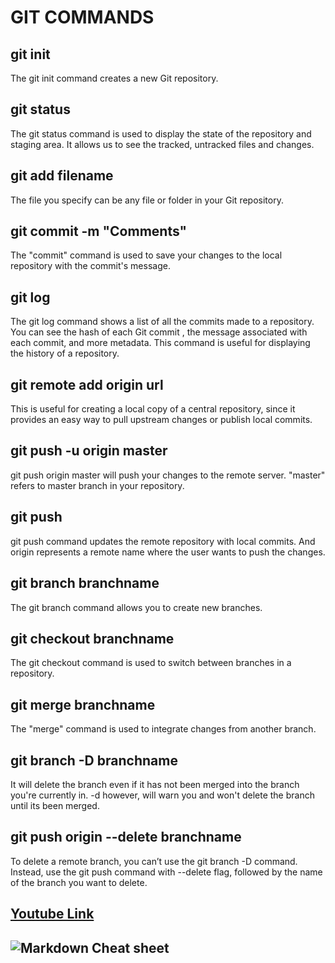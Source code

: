 # GIT COMMANDS
## git init 
The git init command creates a new Git repository.

## git status
The git status command is used to display the state of the repository and staging area. It allows us to see the tracked, untracked files and changes. 

## git add filename
The file you specify can be any file or folder in your Git repository. 

## git commit -m "Comments"
The "commit" command is used to save your changes to the local repository with the commit's message.

## git log
The git log command shows a list of all the commits made to a repository. You can see the hash of each Git commit , the message associated with each commit, and more metadata. This command is useful for displaying the history of a repository.

## git remote add origin **url**
This is useful for creating a local copy of a central repository, since it provides an easy way to pull upstream changes or publish local commits.

## git push -u origin master
git push origin master will push your changes to the remote server. "master" refers to master branch in your repository.

## git push
git push command updates the remote repository with local commits. And origin represents a remote name where the user wants to push the changes.

## git branch branchname
The git branch command allows you to create new branches.

## git checkout branchname
The git checkout command is used to switch between branches in a repository.

## git merge branchname
The "merge" command is used to integrate changes from another branch.

## git branch -D branchname
It will delete the branch even if it has not been merged into the branch you're currently in. -d however, will warn you and won't delete the branch until its been merged.

## git push origin --delete branchname
To delete a remote branch, you can’t use the git branch -D command. Instead, use the git push command with --delete flag, followed by the name of the branch you want to delete.


## [Youtube Link](https://youtu.be/sa0OJ0xctAg)
## ![Markdown Cheat sheet](https://user-images.githubusercontent.com/103058671/162576300-4182e60d-5ba3-4731-ad31-e15eb9bf7c62.png)



  

